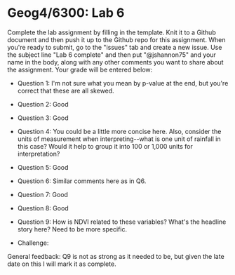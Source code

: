 # Geog4/6300: Lab 6

Complete the lab assignment by filling in the template. Knit it to a Github document and then push it up to the Github repo for this assignment. When you're ready to submit, go to the "issues" tab and create a new issue. Use the subject line "Lab 6 complete" and then put "@jshannon75" and your name in the body, along with any other comments you want to share about the assignment. Your grade will be entered below:

* Question 1: I'm not sure what you mean by p-value at the end, but you're correct that these are all skewed.<p>
* Question 2: Good<p>
* Question 3: Good<p>
* Question 4: You could be a little more concise here. Also, consider the units of measurement when interpreting--what is one unit of rainfall in this case? Would it help to group it into 100 or 1,000 units for interpretation?<p>
* Question 5: Good<p>
* Question 6: Similar comments here as in Q6.<p>
* Question 7: Good<p>
* Question 8: Good<p>
* Question 9: How is NDVI related to these variables? What's the headline story here? Need to be more specific.<p>

* Challenge:<p>
<p>
General feedback: Q9 is not as strong as it needed to be, but given the late date on this I will mark it as complete.
